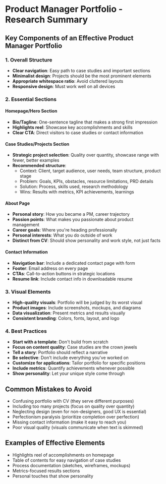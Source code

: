 # Product Manager Portfolio - Research Summary

## Key Components of an Effective Product Manager Portfolio

### 1. Overall Structure
- **Clear navigation**: Easy path to case studies and important sections
- **Minimalist design**: Projects should be the most prominent elements
- **Appropriate whitespace ratio**: Avoid cluttered layouts
- **Responsive design**: Must work well on all devices

### 2. Essential Sections

#### Homepage/Hero Section
- **Bio/Tagline**: One-sentence tagline that makes a strong first impression
- **Highlights reel**: Showcase key accomplishments and skills
- **Clear CTA**: Direct visitors to case studies or contact information

#### Case Studies/Projects Section
- **Strategic project selection**: Quality over quantity, showcase range with fewer, better examples
- **Recommended structure**:
  - Context: Client, target audience, user needs, team structure, product stage
  - Problem: Goals, KPIs, obstacles, resource limitations, PRD details
  - Solution: Process, skills used, research methodology
  - Wins: Results with metrics, KPI achievements, learnings

#### About Page
- **Personal story**: How you became a PM, career trajectory
- **Passion points**: What makes you passionate about product management
- **Career goals**: Where you're heading professionally
- **Personal interests**: What you do outside of work
- **Distinct from CV**: Should show personality and work style, not just facts

#### Contact Information
- **Navigation bar**: Include a dedicated contact page with form
- **Footer**: Email address on every page
- **CTAs**: Call-to-action buttons in strategic locations
- **Resume link**: Include contact info in downloadable resume

### 3. Visual Elements
- **High-quality visuals**: Portfolio will be judged by its worst visual
- **Product images**: Include screenshots, mockups, and diagrams
- **Data visualization**: Present metrics and results visually
- **Consistent branding**: Colors, fonts, layout, and logo

### 4. Best Practices
- **Start with a template**: Don't build from scratch
- **Focus on content quality**: Case studies are the crown jewels
- **Tell a story**: Portfolio should reflect a narrative
- **Be selective**: Don't include everything you've worked on
- **Customize for applications**: Tailor portfolio for specific positions
- **Include metrics**: Quantify achievements whenever possible
- **Show personality**: Let your unique style come through

## Common Mistakes to Avoid
- Confusing portfolio with CV (they serve different purposes)
- Including too many projects (focus on quality over quantity)
- Neglecting design (even for non-designers, good UX is essential)
- Perfectionism paralysis (prioritize completion over perfection)
- Missing contact information (make it easy to reach you)
- Poor visual quality (visuals communicate when text is skimmed)

## Examples of Effective Elements
- Highlights reel of accomplishments on homepage
- Table of contents for easy navigation of case studies
- Process documentation (sketches, wireframes, mockups)
- Metrics-focused results sections
- Personal touches that show personality
